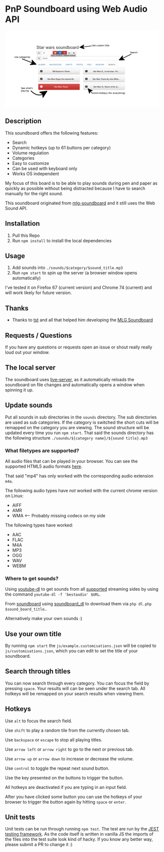 # PnP Soundboard using Web Audio API

![example](soundboard-git-hub.png)

## Description
This soundboard offers the following features:

* Search
* Dynamic hotkeys (up to 61 buttons per category)
* Volume regulation
* Categories
* Easy to customize
* Can be used with keyboard only
* Works OS independent

My focus of this board is to be able to play sounds during pen and paper as quickly as possible
without being distracted because I have to search manually for the right sound.

This soundboard originated from [mlg-soundboard](https://github.com/tst/mlg-soundboard) and it
still uses the Web Sound API. 


## Installation

1. Pull this Repo
2. Run `npm install` to install the local dependencies

## Usage

1. Add sounds into `./sounds/$category/$sound_title.mp3`
2. Run `npm start` to spin up the server (a browser window opens automatically)

I've tested it on Firefox 67 (current version) and Chrome 74 (current) and will work likely for
future version.

## Thanks

* Thanks to [tst](https://github.com/tst) and all that helped him developing the [MLG Soundboard](https://github.com/tst/mlg-soundboard)

## Requests / Questions

If you have any questions or requests open an issue or shout really really loud out your window.

## The local server

The soundboard uses [live-server](https://www.npmjs.com/package/live-server), as it automatically
reloads the soundboard on file changes and automatically opens a window when spinning it up.

## Update sounds

Put all sounds in sub directories in the `sounds` directory. The sub directories are used as sub
categories. If the category is switched the short cuts will be remapped on the category you are
viewing. The sound structure will be updated every time you run `npm start`. That said the sounds
directory has the following structure `./sounds/${category name}/${sound title}.mp3`

### What filetypes are supported?

All audio files that can be played in your browser.
You can see the supported HTML5 audio formats [here](https://en.wikipedia.org/wiki/HTML5_audio#Supported_audio_coding_formats).

That said "mp4" has only worked with the corresponding audio extension `m4a`.

The following audio types have *not* worked with the current chrome version on Linux:

* AIFF
* AMR
* WMA <-- Probably missing codecs on my side

The following types have worked:

* AAC
* FLAC
* M4A
* MP3
* OGG
* WAV
* WEBM

### Where to get sounds?

Using [youtube-dl](https://ytdl-org.github.io/youtube-dl/) to get sounds from all [supported](https://ytdl-org.github.io/youtube-dl/supportedsites.html) streaming sides by using the command `youtube-dl -f 'bestaudio' $URL`.

From [soundboard](https://www.soundboard.com/) using [soundboard_dl](https://github.com/jlis/soundboard_dl) to download them via `php dl.php $sound_board_title`..

Alternatively make your own sounds :)

## Use your own title

By running `npm start` the `js/example.customisations.json` will be copied to `js/customisations.json`,
which you can edit to set the title of your soundboard.

## Search through titles

You can now search through every category. You can focus the field by pressing `space`. Your
results will can be seen under the search tab. All hotkeys will be remapped on your search
results when viewing them.

## Hotkeys

Use `alt` to focus the search field.

Use `shift` to play a random tile from the currently chosen tab.

Use `backspace` or `escape` to stop all playing titles.

Use `arrow left` or `arrow right` to go to the next or previous tab.

Use `arrow up` or `arrow down` to increase or decrease the volume.

Use `control` to toggle the repeat next sound button.

Use the key presented on the buttons to trigger the button.

All hotkeys are deactivated if you are typing in an input field.

After you have clicked some button you can use the hotkeys of your
browser to trigger the button again by hitting `space` or `enter`.

## Unit tests

Unit tests can be run through running `npm test`. The test are run by the
[JEST testing framework](https://jestjs.io/). As the code itself is written in vanilla JS the
imports of the files into the test suite look kind of hacky. If you know any better way,
please submit a PR to change it :)
